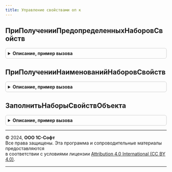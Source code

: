 ```yaml
---
title: Управление свойствами оп к
---
```



## ПриПолученииПредопределенныхНаборовСвойств
<details style="margin: 1em 0; padding: 0.5em; border: 1px solid #ccc; border-radius: 6px;">

<summary style="font-weight: bold; cursor: pointer;">Описание, пример вызова</summary>

```bsl

// Получает описание предопределенных наборов свойств.
//
// Параметры:
//  Наборы - ДеревоЗначений - с колонками:
//     * Имя           - Строка - Имя набора свойств. Формируется из полного имени объекта
//                       метаданных заменой символа "." на "_".
//                       Например, "Документ_ЗаказПокупателя".
//     * Идентификатор - УникальныйИдентификатор - Идентификатор ссылки предопределенного элемента.
//     * Используется  - Неопределено, Булево - Признак того, что набор свойств используется.
//                       Например, можно использовать для скрытия набора по функциональным опциям.
//                       Значение по умолчанию - Неопределено, соответствует значению Истина.
//     * ЭтоГруппа     - Булево - Истина, если набор свойств является группой.
//
Процедура ПриПолученииПредопределенныхНаборовСвойств(Наборы) Экспорт
```

Пример вызова
```bsl
УправлениеСвойствамиОПК.ПриПолученииПредопределенныхНаборовСвойств(Наборы) 
```
</details>

## ПриПолученииНаименованийНаборовСвойств
<details style="margin: 1em 0; padding: 0.5em; border: 1px solid #ccc; border-radius: 6px;">

<summary style="font-weight: bold; cursor: pointer;">Описание, пример вызова</summary>

```bsl

// Получает наименования наборов свойств второго уровня на разных языках.
//
// Параметры:
//  Наименования - Соответствие - представление набора на переданном языке:
//     * Ключ     - Строка - Имя набора свойств. Например, "Справочник_Партнеры_Общие".
//     * Значение - Строка - Наименование набора для переданного кода языка.
//  КодЯзыка - Строка - Код языка. Например, "en".
//
// Пример:
//  Наименования["Справочник_Партнеры_Общие"] = НСтр("ru='Общие'; en='General';", КодЯзыка);
//
Процедура ПриПолученииНаименованийНаборовСвойств(Наименования, КодЯзыка) Экспорт
```

Пример вызова
```bsl
УправлениеСвойствамиОПК.ПриПолученииНаименованийНаборовСвойств(Наименования, КодЯзыка) 
```
</details>

## ЗаполнитьНаборыСвойствОбъекта
<details style="margin: 1em 0; padding: 0.5em; border: 1px solid #ccc; border-radius: 6px;">

<summary style="font-weight: bold; cursor: pointer;">Описание, пример вызова</summary>

```bsl

// Заполняет наборы свойств объекта. Обычно требуется, если наборов более одного.
//
// Параметры:
//  Объект       - ЛюбаяСсылка      - ссылка на объект со свойствами.
//               - ФормаКлиентскогоПриложения - форма объекта, к которому подключены свойства.
//               - ДанныеФормыСтруктура - описание объекта, к которому подключены свойства.
//
//  ТипСсылки    - Тип - тип ссылки владельца свойств.
//
//  НаборыСвойств - ТаблицаЗначений - с колонками:
//     * Набор - СправочникСсылка.НаборыДополнительныхРеквизитовИСведений -
//     * ОбщийНабор - Булево - Истина, если набор свойств содержит свойства,
//                             общие для всех объектов.
//    // Далее свойства элемента формы типа ГруппаФормы вида обычная группа
//    // или страница, которая создается, если наборов больше одного без учета
//    // пустого набора, который описывает свойства группы удаленных реквизитов.
//
//    // Если значение Неопределено, значит, использовать значение по умолчанию.
//
//    // Для любой группы управляемой формы.
//     * Высота                   - Число -
//     * Заголовок                - Строка -
//     * Подсказка                - Строка -
//     * РастягиватьПоВертикали   - Булево -
//     * РастягиватьПоГоризонтали - Булево -
//     * ТолькоПросмотр           - Булево -
//     * ЦветТекстаЗаголовка      - Цвет -
//     * Ширина                   - Число -
//     * ШрифтЗаголовка           - Шрифт -
//
//    // Для обычной группы и страницы.
//     * Группировка              - ГруппировкаПодчиненныхЭлементовФормы -
//
//    // Для обычной группы.
//     * Отображение              - ОтображениеОбычнойГруппы -
//
//    // Для страницы.
//     * Картинка                 - Картинка -
//     * ОтображатьЗаголовок      - Булево -
//
//  СтандартнаяОбработка - Булево - начальное значение Истина. Указывает, получать ли
//                         основной набор, когда НаборыСвойств.Количество() равно нулю.
//
//  КлючНазначения   - Неопределено - (начальное значение) - указывает вычислить
//                      ключ назначения автоматически и добавить к значениям свойств
//                      формы КлючНазначенияИспользования и КлючСохраненияПоложенияОкна,
//                      чтобы изменения формы (настройки, положение и размер) сохранялись
//                      отдельно для разного состава наборов.
//                      Например, для каждого вида номенклатуры - свой состав наборов.
//
//                    - Строка - (не более 32 символа) - использовать указанный ключ
//                      назначения для добавления к значениям свойств формы.
//                      Пустая строка - не изменять свойства ключей формы, т.к. они
//                      устанавливается в форме и уже учитывают различия состава наборов.
//
//                    Добавка имеет формат "КлючНаборовСвойств<КлючНазначения>",
//                    чтобы <КлючНазначения> можно было обновлять без повторной добавки.
//                    При автоматическом вычислении <КлючНазначения> содержит хеш
//                    идентификаторов ссылок упорядоченных наборов свойств.
//
Процедура ЗаполнитьНаборыСвойствОбъекта(Знач Объект, ТипСсылки, НаборыСвойств, СтандартнаяОбработка, КлючНазначения) Экспорт
```

Пример вызова
```bsl
УправлениеСвойствамиОПК.ЗаполнитьНаборыСвойствОбъекта(Объект, ТипСсылки, НаборыСвойств, СтандартнаяОбработка, КлючНазначения) 
```
</details>

---

© 2024, **ООО 1С-Софт**  
Все права защищены. Эта программа и сопроводительные материалы предоставляются  
в соответствии с условиями лицензии [Attribution 4.0 International (CC BY 4.0)](https://creativecommons.org/licenses/by/4.0/legalcode).

---
